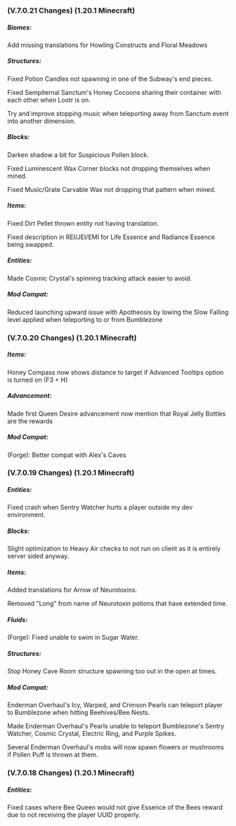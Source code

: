 ### **(V.7.0.21 Changes) (1.20.1 Minecraft)**

##### Biomes:
Add missing translations for Howling Constructs and Floral Meadows

##### Structures:
Fixed Potion Candles not spawning in one of the Subway's end pieces.

Fixed Sempiternal Sanctum's Honey Cocoons sharing their container with each other when Lootr is on.

Try and improve stopping music when teleporting away from Sanctum event into another dimension.

##### Blocks:
Darken shadow a bit for Suspicious Pollen block.

Fixed Luminescent Wax Corner blocks not dropping themselves when mined.

Fixed Music/Grate Carvable Wax not dropping that pattern when mined.

##### Items:
Fixed Dirt Pellet thrown entity not having translation.

Fixed description in REI/JEI/EMI for Life Essence and Radiance Essence being swapped.

##### Entities:
Made Cosmic Crystal's spinning tracking attack easier to avoid.

##### Mod Compat:
Reduced launching upward issue with Apotheosis by lowing the Slow Falling level applied when teleporting to or from Bumblezone


### **(V.7.0.20 Changes) (1.20.1 Minecraft)**

##### Items:
Honey Compass now shows distance to target if Advanced Tooltips option is turned on (F3 + H)

##### Advancement:
Made first Queen Desire advancement now mention that Royal Jelly Bottles are the rewards

##### Mod Compat:
(Forge): Better compat with Alex's Caves


### **(V.7.0.19 Changes) (1.20.1 Minecraft)**

##### Entities:
Fixed crash when Sentry Watcher hurts a player outside my dev environment.

##### Blocks:
Slight optimization to Heavy Air checks to not run on client as it is entirely server sided anyway.

##### Items:
Added translations for Arrow of Neurotoxins.

Removed "Long" from name of Neurotoxin potions that have extended time.

##### Fluids:
(Forge): Fixed unable to swim in Sugar Water.

##### Structures:
Stop Honey Cave Room structure spawning too out in the open at times.

##### Mod Compat:
Enderman Overhaul's Icy, Warped, and Crimson Pearls can teleport player to Bumblezone when hitting Beehives/Bee Nests.

Made Enderman Overhaul's Pearls unable to teleport Bumblezone's Sentry Watcher, Cosmic Crystal, Electric Ring, and Purple Spikes.

Several Enderman Overhaul's mobs will now spawn flowers or mushrooms if Pollen Puff is thrown at them.


### **(V.7.0.18 Changes) (1.20.1 Minecraft)**

##### Entities:
Fixed cases where Bee Queen would not give Essence of the Bees reward due to not receiving the player UUID properly.

